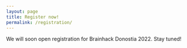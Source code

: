 ```yaml
---
layout: page
title: Register now!
permalink: /registration/
---
```


We will soon open registration for Brainhack Donostia 2022. Stay tuned!

<!-- <iframe src="https://docs.google.com/forms/d/e/1FAIpQLSchZpSOJmVOmZOvf_-cr5wMLkSQsW2eWIIpzQEbUiEC6-WPyA/viewform?embedded=true" width="100%" height="3696" frameborder="0" marginheight="0" marginwidth="5px">Loading…</iframe>

<script>
document.querySelector("iframe").addEventListener("load",
    function() {
        window.scrollTo({
    top: 0,
    left: 0,
    behavior: 'smooth'
  });
});
</script> -->